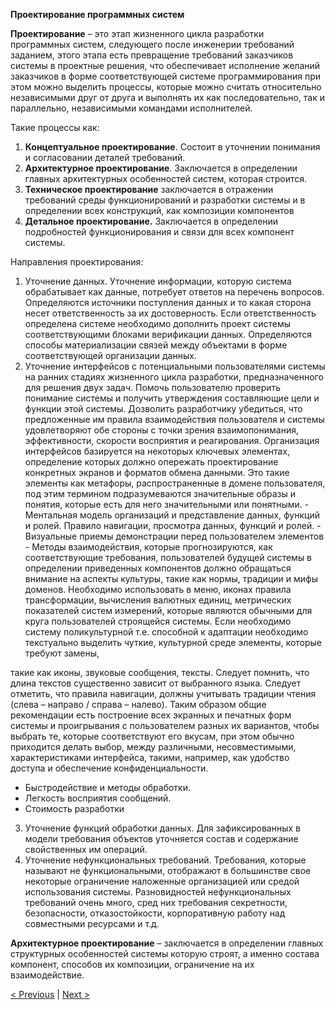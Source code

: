 **Проектирование программных систем**

**Проектирование** – это этап жизненного цикла разработки программных систем, следующего
после инженерии требований заданием, этого этапа есть превращение требований заказчиков
системы в проектные решения, что обеспечивает исполнение желаний заказчиков в форме
соответствующей системе программирования при этом можно выделить процессы, которые
можно считать относительно независимыми друг от друга и выполнять их как последовательно,
так и параллельно, независимыми командами исполнителей.

Такие процессы как:

1. **Концептуальное проектирование**. Состоит в уточнении понимания и согласовании
    деталей требований.
2. **Архитектурное проектирование**. Заключается в определении главных архитектурных
    особенностей систем, которая строится.
3. **Техническое проектирование** заключается в отражении требований среды
    функционирований и разработки системы и в определении всех конструкций, как
    композиции компонентов
4. **Детальное проектирование.** Заключается в определении подробностей
    функционирования и связи для всех компонент системы.

Направления проектирования:

1. Уточнение данных. Уточнение информации, которую система обрабатывает как данные,
    потребует ответов на перечень вопросов. Определяются источники поступления данных и
    то какая сторона несет ответственность за их достоверность. Если ответственность
    определена системе необходимо дополнить проект системы соответствующими блоками
    верификации данных. Определяются способы материализации связей между объектами в
    форме соответствующей организации данных.
2. Уточнение интерфейсов с потенциальными пользователями системы на ранних стадиях
    жизненного цикла разработки, предназначенного для решения двух задач. Помочь
    пользователю проверить понимание системы и получить утверждения составляющие цели
    и функции этой системы. Дозволить разработчику убедиться, что предложенные им
    правила взаимодействия пользователя и системы удовлетворяют обе стороны с точки
    зрения взаимопонимания, эффективности, скорости восприятия и реагирования.
    Организация интерфейсов базируется на некоторых ключевых элементах, определение
    которых должно опережать проектирование конкретных экранов и форматов обмена
    данными. Это такие элементы как метафоры, распространенные в домене пользователя,
    под этим термином подразумеваются значительные образы и понятия, которые есть для
    него значительными или понятными.
       - Ментальная модель организаций и представление данных, функций и
          ролей. Правило навигации, просмотра данных, функций и ролей.
       - Визуальные приемы демонстрации перед пользователем элементов
       - Методы взаимодействия, которые прогнозируются, как соответствующие
          требования, пользователей будущей системы в определении приведенных
          компонентов должно обращаться внимание на аспекты культуры, такие как
          нормы, традиции и мифы доменов. Необходимо использовать в меню,
          иконах правила трансформации, вычисления валютных единиц,
          метрических показателей систем измерений, которые являются обычными
          для круга пользователей строящейся системы. Если необходимо систему
          поликультурной т.е. способной к адаптации необходимо текстуально
          выделить чуткие, культурной среде элементы, которые требуют замены,


такие как иконы, звуковые сообщения, тексты. Следует помнить, что длина
текстов существенно зависит от выбранного языка. Следует отметить, что
правила навигации, должны учитывать традиции чтения (слева – направо /
справа – налево). Таким образом общие рекомендации есть построение
всех экранных и печатных форм системы и проигрывания с пользователем
разных их вариантов, чтобы выбрать те, которые соответствуют его вкусам,
при этом обычно приходится делать выбор, между различными,
несовместимыми, характеристиками интерфейса, такими, например, как
удобство доступа и обеспечение конфиденциальности.
- Быстродействие и методы обработки.
- Легкость восприятия сообщений.
- Стоимость разработки

3. Уточнение функций обработки данных. Для зафиксированных в модели
    требования объектов уточняется состав и содержание свойственных им операций.
4. Уточнение нефункциональных требований. Требования, которые называют не
    функциональными, отображают в большинстве свое некоторые ограничение
    наложенные организацией или средой использования системы. Разновидностей
    нефункциональных требований очень много, сред них требования секретности,
    безопасности, отказостойкости, корпоративную работу над совместными
    ресурсами и т.д.

**Архитектурное проектирование** – заключается в определении главных структурных особенностей
системы которую строят, а именно состава компонент, способов их композиции, ограничение на
их взаимодействие.


[< Previous](4.md) | [Next >](6.md)